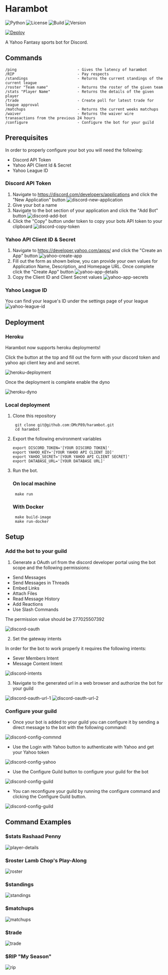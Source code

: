 # Harambot
![Python](https://img.shields.io/badge/python-3.8%20%7C%203.9%20%7C%203.10-blue) ![License](https://img.shields.io/badge/License-MIT-green) ![Build](https://img.shields.io/github/actions/workflow/status/DMcP89/harambot/pytest.yml?branch=main) ![Version](https://img.shields.io/badge/version-0.3.0--Beta-red)

[![Deploy](https://www.herokucdn.com/deploy/button.svg)](https://heroku.com/deploy)


A Yahoo Fantasy sports bot for Discord.

## Commands
    /ping                           - Gives the latency of harambot
    /RIP                            - Pay respects
    /standings                      - Returns the current standings of the current league
    /roster "Team name"             - Returns the roster of the given team
    /stats "Player Name"            - Returns the details of the given player
    /trade                          - Create poll for latest trade for league approval
    /matchups                       - Returns the current weeks matchups
    /waiver                         - Returns the waiver wire tranasactions from the previous 24 hours
    /configure                      - Configure the bot for your guild

## Prerequisites

In order to properly configure your bot you will need the following:

* Discord API Token
* Yahoo API Client Id & Secret
* Yahoo League ID

### Discord API Token

1. Navigate to https://discord.com/developers/applications and click the "New Application" button
   ![discord-new-application](/assests/discord-new-application.png)
2. Give your bot a name
3. Navigate to the bot section of your application and click the "Add Bot" button
   ![discord-add-bot](/assests/discord-add-bot.png)
4. Click the "Copy" button under token to copy your bots API token to your clipboard
   ![discord-copy-token](/assests/discord-copy-token.png)


### Yahoo API Client ID & Secret

1. Navigate to https://developer.yahoo.com/apps/ and click the "Create an App" button
   ![yahoo-create-app](/assests/yahoo-create-app.png)
2. Fill out the form as shown below, you can provide your own values for Application Name,  Description, and Homepage URL. Once complete click the "Create App" button
   ![yahoo-app-details](/assests/yahoo-app-details.png)
3. Copy the Client ID and Client Secret values
   ![yahoo-app-secrets](/assests/yahoo-app-secrets.png)

### Yahoo League ID

You can find your league's ID under the settings page of your league
![yahoo-league-id](/assests/yahoo-league-id.png)

## Deployment

### Heroku

Harambot now supports heroku deployments!

Click the button at the top and fill out the form with your discord token and yahoo api client key and and secret.

![heroku-deployment](/assests/heroku-deployment.png)

Once the deployment is complete enable the dyno

![heroku-dyno](/assests/heroku-dyno.png)

### Local deployment
1. Clone this repository

        git clone git@github.com:DMcP89/harambot.git
        cd harambot

2. Export the following environment variables

   ```
   export DISCORD_TOKEN='[YOUR DISCORD TOKEN]'
   export YAHOO_KEY='[YOUR YAHOO API CLIENT ID]'
   export YAHOO_SECRET='[YOUR YAHOO API CLIENT SECRET]'
   export DATABASE_URL='[YOUR DATABASE URL]'
   ```

3. Run the bot.

    ### On local machine
        make run
    ### With Docker
        make build-image
        make run-docker

## Setup

### Add the bot to your guild
1. Generate a OAuth url from the discord developer portal using the bot scope and the following permissions:

* Send Messages
* Send Messages in Threads
* Embed Links
* Attach Files
* Read Message History
* Add Reactions
* Use Slash Commands

The permission value should be 277025507392

![discord-oauth](/assests/discord-oauth-generator.png)

2. Set the gateway intents

In order for the bot to work properly it requires the following intents:

* Sever Members Intent
* Message Content Intent

![discord-intents](/assests/discord-intents.png)

3. Navigate to the generated url in a web browser and authorize the bot for your guild

![discord-oauth-url-1](/assests/discord-oauth-url-authorize-1.png)
![discord-oauth-url-2](/assests/discord-oauth-url-authorize-2.png)

### Configure your guild

* Once your bot is added to your guild you can configure it by sending a direct message to the bot with the following command:


![discord-config-commnd](/assests/harambot_configure_1.png)

* Use the Login with Yahoo button to authenticate with Yahoo and get your Yahoo token


![discord-config-yahoo](/assests/harambot_configure_4.png)

* Use the Configure Guild button to configure your guild for the bot


![discord-config-guild](/assests/harambot_configure_2.png)


* You can reconfigure your guild by running the configure command and clicking the Configure Guild button.


![discord-config-guild](/assests/harambot_configure_3.png)


## Command Examples

### $stats Rashaad Penny

![player-details](/assests/player_details.PNG)


### $roster Lamb Chop's Play-Along

![roster](/assests/roster.PNG)


### $standings

![standings](/assests/standings.PNG)


### $matchups

![matchups](/assests/matchups.PNG)


### $trade

![trade](/assests/trade.PNG)


### $RIP "My Season"

![rip](/assests/rip.PNG)
